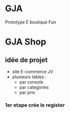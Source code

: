 # GJA
Prototype E boutique Fun

# GJA Shop

## idée de projet

* site E-commerce JV
* plusieurs tables :
    - par console
    - par categories
    - par prix

### 1er etape crée le register
